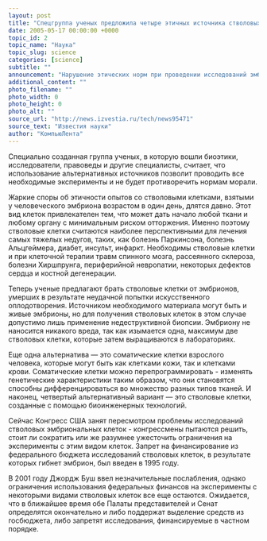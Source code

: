 ```yaml
---
layout: post
title: "Спецгруппа ученых предложила четыре этичных источника стволовых клеток"
date: 2005-05-17 00:00:00 +0000
topic_id: 2
topic_name: "Наука"
topic_slug: science
categories: [science]
subtitle: ""
announcement: "Нарушение этических норм при проведении исследований эмбриональных стволовых клеток не дает покоя Белому Дому, передает агентство Reuters. Совет президента США по биоэтике на минувшей неделе выпустил доклад, в котором предлагается целый ряд альтернатив стволовым клеткам, взятым у эмбриона человека."
additional_content: ""
photo_filename: ""
photo_width: 0
photo_height: 0
photo_alt: ""
source_url: "http://news.izvestia.ru/tech/news95471"
source_text: "Известия науки"
author: "КомпьюЛента"
---
```

Специально созданная группа ученых, в которую вошли биоэтики, исследователи, правоведы и другие специалисты, считает, что использование альтернативных источников позволит проводить все необходимые эксперименты и не будет противоречить нормам морали.

Жаркие споры об этичности опытов со стволовыми клетками, взятыми у человеческого эмбриона возрастом в один день, длятся давно. Этот вид клеток привлекателен тем, что может дать начало любой ткани и любому органу с минимальным риском отторжения. Именно поэтому стволовые клетки считаются наиболее перспективными для лечения самых тяжелых недугов, таких, как болезнь Паркинсона, болезнь Альцгеймера, диабет, инсульт, инфаркт. Необходимы стволовые клетки и при клеточной терапии травм спинного мозга, рассеянного склероза, болезни Хиршпрунга, периферийной невропатии, некоторых дефектов сердца и костной дегенерации.

Теперь ученые предлагают брать стволовые клетки от эмбрионов, умерших в результате неудачной попытки искусственного оплодотворения. Источником необходимого материала могут быть и живые эмбрионы, но для получения стволовых клеток в этом случае допустимо лишь применение недеструктивной биопсии. Эмбриону не наносится никакого вреда, так как изымается одна, максимум две стволовых клетки, которые затем выращиваются в лабораториях.

Еще одна альтернатива &mdash; это соматические клетки взрослого человека, которые могут быть как клетками кожи, так и клетками крови. Соматические клетки можно перепрограммировать - изменять генетические характеристики таким образом, что они становятся способны дифференцироваться во множество разных типов тканей. И наконец, четвертый альтернативный вариант &mdash; это стволовые клетки, созданные с помощью биоинженерных технологий.

Сейчас Конгресс США занят пересмотром проблемы исследований стволовых эмбриональных клеток - конгрессмены пытаются решить, стоит ли сократить или же разумнее ужесточить ограничения на эксперименты с этим видом клеток. Запрет на финансирование из федерального бюджета исследований стволовых клеток, в результате которых гибнет эмбрион, был введен в 1995 году.

В 2001 году Джордж Буш ввел незначительные послабления, однако ограничения использования федеральных финансов на эксперименты с некоторыми видами стволовых клеток все еще остаются. Ожидается, что в ближайшее время обе Палаты представителей и Сенат определятся окончательно и либо поддержат выделение средств из госбюджета, либо запретят исследования, финансируемые в частном порядке.
